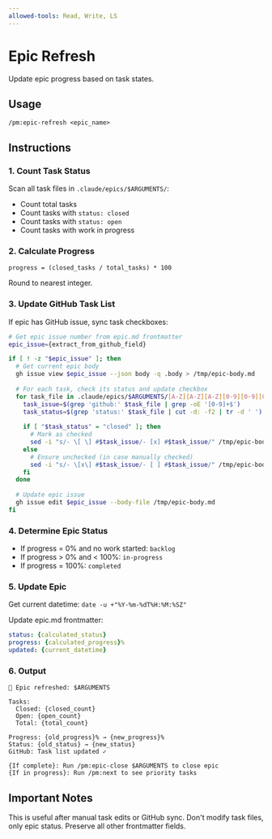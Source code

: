 ```yaml
---
allowed-tools: Read, Write, LS
---
```


# Epic Refresh

Update epic progress based on task states.

## Usage
```
/pm:epic-refresh <epic_name>
```

## Instructions

### 1. Count Task Status

Scan all task files in `.claude/epics/$ARGUMENTS/`:
- Count total tasks
- Count tasks with `status: closed`
- Count tasks with `status: open`
- Count tasks with work in progress

### 2. Calculate Progress

```
progress = (closed_tasks / total_tasks) * 100
```

Round to nearest integer.

### 3. Update GitHub Task List

If epic has GitHub issue, sync task checkboxes:

```bash
# Get epic issue number from epic.md frontmatter
epic_issue={extract_from_github_field}

if [ ! -z "$epic_issue" ]; then
  # Get current epic body
  gh issue view $epic_issue --json body -q .body > /tmp/epic-body.md
  
  # For each task, check its status and update checkbox
  for task_file in .claude/epics/$ARGUMENTS/[A-Z][A-Z][A-Z][0-9][0-9][0-9].md; do
    task_issue=$(grep 'github:' $task_file | grep -oE '[0-9]+$')
    task_status=$(grep 'status:' $task_file | cut -d: -f2 | tr -d ' ')
    
    if [ "$task_status" = "closed" ]; then
      # Mark as checked
      sed -i "s/- \[ \] #$task_issue/- [x] #$task_issue/" /tmp/epic-body.md
    else
      # Ensure unchecked (in case manually checked)
      sed -i "s/- \[x\] #$task_issue/- [ ] #$task_issue/" /tmp/epic-body.md
    fi
  done
  
  # Update epic issue
  gh issue edit $epic_issue --body-file /tmp/epic-body.md
fi
```

### 4. Determine Epic Status

- If progress = 0% and no work started: `backlog`
- If progress > 0% and < 100%: `in-progress`
- If progress = 100%: `completed`

### 5. Update Epic

Get current datetime: `date -u +"%Y-%m-%dT%H:%M:%SZ"`

Update epic.md frontmatter:
```yaml
status: {calculated_status}
progress: {calculated_progress}%
updated: {current_datetime}
```

### 6. Output

```
🔄 Epic refreshed: $ARGUMENTS

Tasks:
  Closed: {closed_count}
  Open: {open_count}
  Total: {total_count}
  
Progress: {old_progress}% → {new_progress}%
Status: {old_status} → {new_status}
GitHub: Task list updated ✓

{If complete}: Run /pm:epic-close $ARGUMENTS to close epic
{If in progress}: Run /pm:next to see priority tasks
```

## Important Notes

This is useful after manual task edits or GitHub sync.
Don't modify task files, only epic status.
Preserve all other frontmatter fields.